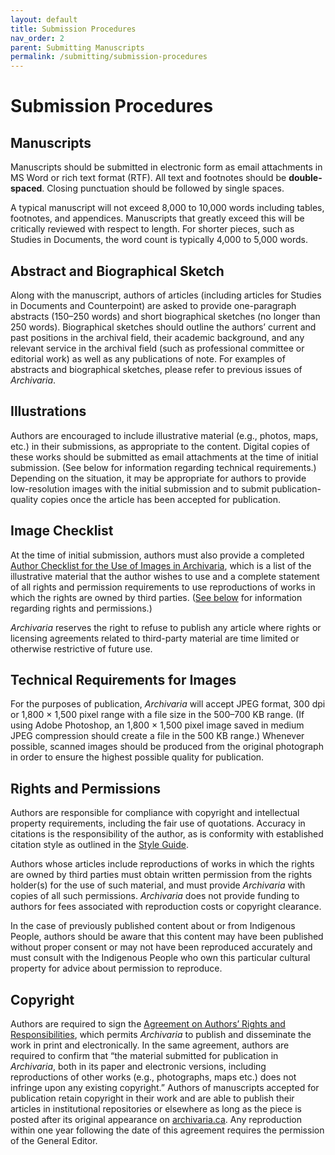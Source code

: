 ```yaml
---
layout: default
title: Submission Procedures
nav_order: 2
parent: Submitting Manuscripts
permalink: /submitting/submission-procedures
---
```

# Submission Procedures

## Manuscripts
Manuscripts should be submitted in electronic form as email attachments in MS Word or rich text format (RTF). All text and footnotes should be **double-spaced**. Closing punctuation should be followed by single spaces.

A typical manuscript will not exceed 8,000 to 10,000 words including tables, footnotes, and appendices. Manuscripts that greatly exceed this will be critically reviewed with respect to length. For shorter pieces, such as Studies in Documents, the word count is typically 4,000 to 5,000 words.

## Abstract and Biographical Sketch
Along with the manuscript, authors of articles (including articles for Studies in Documents and Counterpoint) are asked to provide one-paragraph abstracts (150–250 words) and short biographical sketches (no longer than 250 words). Biographical sketches should outline the authors’ current and past positions in the archival field, their academic background, and any relevant service in the archival field (such as professional committee or editorial work) as well as any publications of note. For examples of abstracts and biographical sketches, please refer to previous issues of *Archivaria*.

## Illustrations
Authors are encouraged to include illustrative material (e.g., photos, maps, etc.) in their submissions, as appropriate to the content. Digital copies of these works should be submitted as email attachments at the time of initial submission. (See below for information regarding technical requirements.) Depending on the situation, it may be appropriate for authors to provide low-resolution images with the initial submission and to submit publication-quality copies once the article has been accepted for publication.

## Image Checklist
At the time of initial submission, authors must also provide a completed [Author Checklist for the Use of Images in Archivaria](https://archivists.ca/resources/Documents/ACA-Publications/Archivaria/Archivaria-Image-Checklist.pdf), which is a list of the illustrative material that the author wishes to use and a complete statement of all rights and permission requirements to use reproductions of works in which the rights are owned by third parties. ([See below](#rights-and-permissions) for information regarding rights and permissions.)

*Archivaria* reserves the right to refuse to publish any article where rights or licensing agreements related to third-party material are time limited or otherwise restrictive of future use.

## Technical Requirements for Images
For the purposes of publication, *Archivaria* will accept JPEG format, 300 dpi or 1,800 × 1,500 pixel range with a file size in the 500–700 KB range. (If using Adobe Photoshop, an 1,800 × 1,500 pixel image saved in medium JPEG compression should create a file in the 500 KB range.) Whenever possible, scanned images should be produced from the original photograph in order to ensure the highest possible quality for publication.

## Rights and Permissions
Authors are responsible for compliance with copyright and intellectual property requirements, including the fair use of quotations. Accuracy in citations is the responsibility of the author, as is conformity with established citation style as outlined in the [Style Guide](/style-guide/style/source-citations).

Authors whose articles include reproductions of works in which the rights are owned by third parties must obtain written permission from the rights holder(s) for the use of such material, and must provide *Archivaria* with copies of all such permissions. *Archivaria* does not provide funding to authors for fees associated with reproduction costs or copyright clearance.

In the case of previously published content about or from Indigenous People, authors should be aware that this content may have been published without proper consent or may not have been reproduced accurately and must consult with the Indigenous People who own this particular cultural property for advice about permission to reproduce.

## Copyright
Authors are required to sign the [Agreement on Authors’ Rights and Responsibilities](https://archivists.ca/resources/Documents/ACA-Publications/Archivaria/Archivaria-agreement-on-authors-rights-responsabilities.pdf), which permits *Archivaria* to publish and disseminate the work in print and electronically. In the same agreement, authors are required to confirm that “the material submitted for publication in *Archivaria*, both in its paper and electronic versions, including reproductions of other works (e.g., photographs, maps etc.) does not infringe upon any existing copyright.” Authors of manuscripts accepted for publication retain copyright in their work and are able to publish their articles in institutional repositories or elsewhere as long as the piece is posted after its original appearance on [archivaria.ca](https://archivaria.ca). Any reproduction within one year following the date of this agreement requires the permission of the General Editor.
